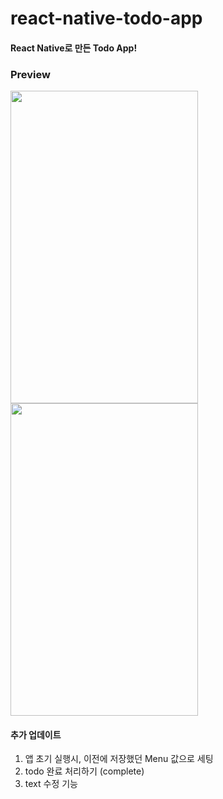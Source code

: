 # react-native-todo-app

#### React Native로 만든 Todo App!
### Preview 
<img src="https://github.com/solbi0802/react-native-todo-app/assets/26318691/d6d19511-6198-446e-80a3-c2bf3eb36b83"  width="300" height="500">

<img src="https://github.com/solbi0802/react-native-todo-app/assets/26318691/030edb85-0e7b-4ebd-820a-ce1c1b6e6160"  width="300" height="500">

#### 추가 업데이트
1. 앱 초기 실행시, 이전에 저장했던 Menu 값으로 세팅
2. todo 완료 처리하기 (complete)
3. text 수정 기능
